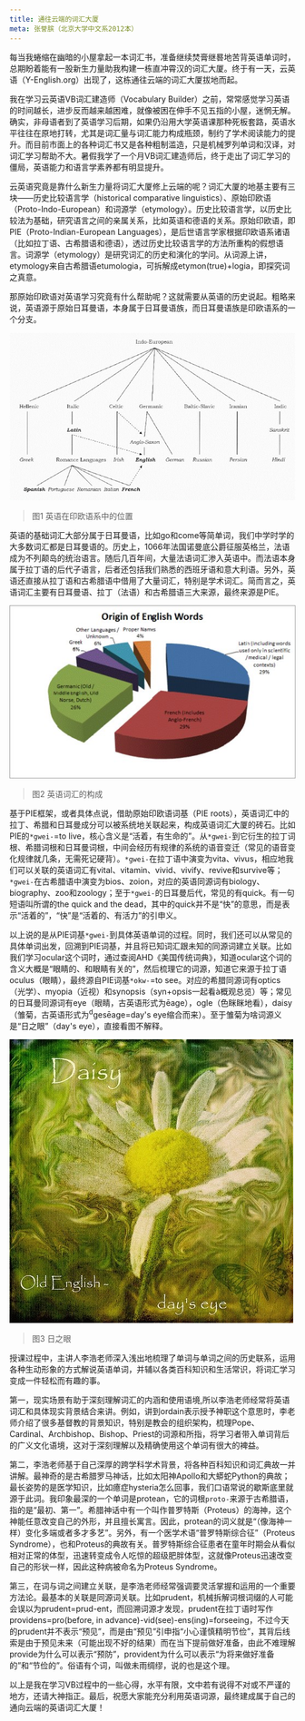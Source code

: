```yaml
---
title: 通往云端的词汇大厦
meta: 张誉膑（北京大学中文系2012本）
---
```


每当我蜷缩在幽暗的小屋拿起一本词汇书，准备继续焚膏继晷地苦背英语单词时，总期盼着能有一股新生力量助我构建一栋直冲霄汉的词汇大厦。终于有一天，云英语（Y-English.org）出现了，这栋通往云端的词汇大厦拔地而起。

<!--more-->

我在学习云英语VB词汇建造师（Vocabulary Builder）之前，常常感觉学习英语的时间越长，进步反而越来越困难，就像被困在伸手不见五指的小屋，迷惘无解。确实，非母语者到了英语学习后期，如果仍沿用大学英语课那种死板套路，英语水平往往在原地打转，尤其是词汇量与词汇能力构成瓶颈，制约了学术阅读能力的提升。而目前市面上的各种词汇书又是各种粗制滥造，只是机械罗列单词和汉译，对词汇学习帮助不大。暑假我学了一个月VB词汇建造师后，终于走出了词汇学习的僵局，英语能力和语言学素养都有明显提升。

云英语究竟是靠什么新生力量将词汇大厦修上云端的呢？词汇大厦的地基主要有三块——历史比较语言学（historical comparative linguistics）、原始印欧语（Proto-Indo-European）和词源学（etymology）。历史比较语言学，以历史比较法为基础，研究语言之间的亲属关系，比如英语和德语的关系。原始印欧语，即PIE（Proto-Indian-European Languages），是后世语言学家根据印欧语系诸语（比如拉丁语、古希腊语和德语），透过历史比较语言学的方法所重构的假想语言。词源学（etymology）是研究词汇的历史和演化的学问。从词源上讲，etymology来自古希腊语etumologia，可拆解成etymon(true)+logia，即探究词之真意。

那原始印欧语对英语学习究竟有什么帮助呢？这就需要从英语的历史说起。粗略来说，英语源于原始日耳曼语，本身属于日耳曼语族，而日耳曼语族是印欧语系的一个分支。

![Figure 1：英语在印欧语系中的位置](/images/feedback-posts/14-1.jpg)

> 图1 英语在印欧语系中的位置

英语的基础词汇大部分属于日耳曼语，比如go和come等简单词，我们中学时学的大多数词汇都是日耳曼语的。历史上，1066年法国诺曼底公爵征服英格兰，法语成为不列颠岛的统治语言。随后几百年间，大量法语词汇渗入英语中。而法语本身属于拉丁语的后代子语言，后者还包括我们熟悉的西班牙语和意大利语。另外，英语还直接从拉丁语和古希腊语中借用了大量词汇，特别是学术词汇。简而言之，英语词汇主要有日耳曼语、拉丁（法语）和古希腊语三大来源，最终来源是PIE。

![Figure 2: 英语词汇的构成](/images/feedback-posts/14-2.jpg)

> 图2 英语词汇的构成

基于PIE框架，或者具体点说，借助原始印欧语词基（PIE roots），英语词汇中的拉丁、希腊和日耳曼成分可以被系统地关联起来，构成英语词汇大厦的砖石。比如PIE的`*gwei-`=to live，核心含义是“活着，有生命的”。从`*gwei-`到它衍生的拉丁词根、希腊词根和日耳曼词根，中间会经历有规律的系统的语音变迁（常见的语音变化规律就几条，无需死记硬背）。`*gwei-`在拉丁语中演变为vita、vivus，相应地我们可以关联的英语词汇有vital、vitamin、vivid、vivify、revive和survive等；`*gwei-`在古希腊语中演变为bios、zoion，对应的英语同源词有biology、biography、zoo和zoology；至于`*gwei-`的日耳曼后代，常见的有quick。有一句短语叫所谓的the quick and the dead，其中的quick并不是“快”的意思，而是表示“活着的”，“快”是“活着的、有活力”的引申义。

以上说的是从PIE词基`*gwei-`到具体英语单词的过程。同时，我们还可以从常见的具体单词出发，回溯到PIE词基，并且将已知词汇跟未知的同源词建立关联。比如我们学习ocular这个词时，通过查阅AHD《美国传统词典》，知道ocular这个词的含义大概是“眼睛的、和眼睛有关的”，然后梳理它的词源，知道它来源于拉丁语oculus（眼睛），最终源自PIE词基`*okw-`=to see。对应的希腊同源词有optics（光学）、myopia（近视）和synopsis（syn+opsis一起看à概观总览）等；常见的日耳曼同源词有eye（眼睛，古英语形式为ēage），ogle（色眯眯地看），daisy（雏菊，古英语形式为<sup>d</sup>gesēage=day's eye缩合而来）。至于雏菊为啥词源义是“日之眼”（day's eye），直接看图不解释。

![Figure 3: 日之眼](/images/feedback-posts/14-3.jpg)

> 图3 日之眼

授课过程中，主讲人李浩老师深入浅出地梳理了单词与单词之间的历史联系，运用各种生动形象的方式解说英语单词，并辅以各类百科知识和生活常识，将词汇学习变成一件轻松而有趣的事。

第一，现实场景有助于深刻理解词汇的内涵和使用语境,所以李浩老师经常将英语词汇和具体现实背景结合来讲。例如，讲到ordain表示授予神职这个意思时，李老师介绍了很多基督教的背景知识，特别是教会的组织架构，梳理Pope、Cardinal、Archbishop、Bishop、Priest的词源和所指，将学习者带入单词背后的广义文化语境，这对于深刻理解以及精确使用这个单词有很大的裨益。

第二，李浩老师基于自己深厚的跨学科学术背景，将各种百科知识和词汇典故一并讲解。最神奇的是古希腊罗马神话，比如太阳神Apollo和大蟒蛇Python的典故；最长姿势的是医学知识，比如癔症hysteria怎么回事，我们口语常说的歇斯底里就源于此词。我印象最深的一个单词是protean，它的词根`proto-`来源于古希腊语，指的是“最初、第一”。希腊神话中有一个叫作普罗特斯（Proteus）的海神，这个神能任意改变自己的外形，并且擅长寓言。因此，protean的词义就是“（像海神一样）变化多端或者多才多艺”。另外，有一个医学术语“普罗特斯综合征”（Proteus Syndrome），也和Proteus的典故有关。普罗特斯综合征患者在童年时期会从看似相对正常的体型，迅速转变成令人吃惊的超级肥胖体型，这就像Proteus迅速改变自己的形状一样，因此这种病被命名为Proteus Syndrome。

第三，在词与词之间建立关联，是李浩老师经常强调要灵活掌握和运用的一个重要方法论。最基本的关联是同源词关联。比如prudent，机械拆解词根词缀的人可能会误以为prudent=prud-ent，而回溯词源才发现，prudent在拉丁语时写作providens=pro(before, in advance)-vid(see)-ens(ing)=forseeing，不过今天的prudent并不表示“预见”，而是由“预见”引申指“小心谨慎精明节俭”，其背后线索是由于预见未来（可能出现不好的结果）而在当下提前做好准备，由此不难理解provide为什么可以表示“预防”，provident为什么可以表示“为将来做好准备的”和“节俭的”。俗语有个词，叫做未雨绸缪，说的也是这个理。

以上是我在学习VB过程中的一些心得，水平有限，文中若有说得不对或不严谨的地方，还请大神指正。最后，祝愿大家能充分利用英语词源，最终建成属于自己的通向云端的英语词汇大厦！